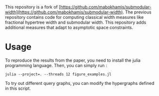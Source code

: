 This repository is a fork of [https://github.com/mabokhamis/submodular-width](https://github.com/mabokhamis/submodular-width). The previous repository contains code for computing classical width measures like fractional hypertree width and submodular width. This repository adds additional measures that adapt to asymptotic space constraints.

# Usage

To reproduce the results from the paper, you need to install the julia programming language. Then, you can simply run :
```
julia --project=. --threads 12 figure_examples.jl 
```
To try out different query graphs, you can modify the hypergraphs defined in this script.
